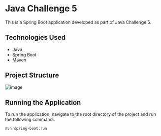 # Java Challenge 5

This is a Spring Boot application developed as part of Java Challenge 5.

## Technologies Used

- Java
- Spring Boot
- Maven

## Project Structure
![image](https://github.com/user-attachments/assets/7df90f95-7710-43ec-baf7-f5799ba0af4f)

## Running the Application

To run the application, navigate to the root directory of the project and run the following command:

```bash
mvn spring-boot:run
